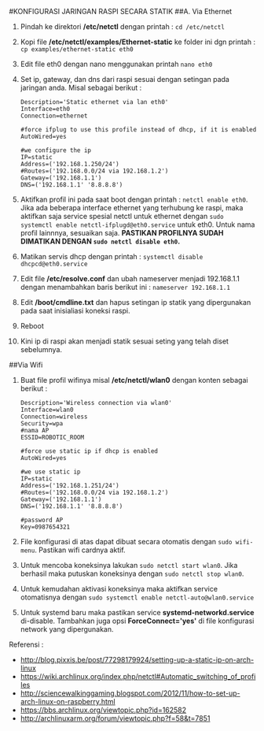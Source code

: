 #KONFIGURASI JARINGAN RASPI SECARA STATIK
##A. Via Ethernet
1.	Pindah ke direktori **/etc/netctl** dengan printah : `cd /etc/netctl`
2.	Kopi file **/etc/netctl/examples/Ethernet-static** ke folder ini dgn printah : 
    `cp examples/ethernet-static eth0`
3.	Edit file eth0 dengan nano menggunakan printah `nano eth0`
4.	Set ip, gateway, dan dns dari raspi sesuai dengan setingan pada jaringan anda. Misal sebagai berikut :
	```
    Description='Static ethernet via lan eth0'
	Interface=eth0
	Connection=ethernet

	#force ifplug to use this profile instead of dhcp, if it is enabled
	AutoWired=yes

	#we configure the ip
	IP=static
	Address=('192.168.1.250/24')
	#Routes=('192.168.0.0/24 via 192.168.1.2')
	Gateway=('192.168.1.1')
	DNS=('192.168.1.1' '8.8.8.8')
	```

5.	Aktifkan profil ini pada saat boot dengan printah : `netctl enable eth0`. Jika ada beberapa interface ethernet yang terhubung ke raspi, maka aktifkan saja service spesial netctl untuk ethernet dengan `sudo systemctl enable netctl-ifplugd@eth0.service` untuk eth0. Untuk nama profil lainnnya, sesuaikan saja. **PASTIKAN PROFILNYA SUDAH DIMATIKAN DENGAN `sudo netctl disable eth0`.**
6.	Matikan servis dhcp dengan printah : `systemctl disable dhcpcd@eth0.service`
7.	Edit file **/etc/resolve.conf** dan ubah nameserver menjadi 192.168.1.1 dengan menambahkan baris berikut ini : `nameserver 192.168.1.1`
8.	Edit **/boot/cmdline.txt** dan hapus setingan ip statik yang dipergunakan pada saat inisialiasi koneksi raspi.
9.	Reboot
10.	Kini ip di raspi akan menjadi statik sesuai seting yang telah diset sebelumnya.

##Via Wifi
1. Buat file profil wifinya misal **/etc/netctl/wlan0** dengan konten sebagai berikut :
	```
	Description='Wireless connection via wlan0'
	Interface=wlan0
	Connection=wireless
	Security=wpa
	#nama AP
	ESSID=ROBOTIC_ROOM
	
	#force use static ip if dhcp is enabled
	AutoWired=yes
	
	#we use static ip
	IP=static
	Address=('192.168.1.251/24')
	#Routes=('192.168.0.0/24 via 192.168.1.2')
	Gateway=('192.168.1.1')
	DNS=('192.168.1.1' '8.8.8.8')
	
	#password AP
	Key=0987654321
	```

2. File konfigurasi di atas dapat dibuat secara otomatis dengan `sudo wifi-menu`. Pastikan wifi cardnya aktif.
3. Untuk mencoba koneksinya lakukan `sudo netctl start wlan0`. Jika berhasil maka putuskan koneksinya dengan `sudo netctl stop wlan0`.
3. Untuk kemudahan aktivasi koneksinya maka aktifkan service otomatisnya dengan `sudo systemctl enable netctl-auto@wlan0.service`
4. Untuk systemd baru maka pastikan service **systemd-networkd.service** di-disable. Tambahkan juga opsi **ForceConnect='yes'** di file konfigurasi network yang dipergunakan.

Referensi :
 - http://blog.pixxis.be/post/77298179924/setting-up-a-static-ip-on-arch-linux
 - https://wiki.archlinux.org/index.php/netctl#Automatic_switching_of_profiles
 - http://sciencewalkinggaming.blogspot.com/2012/11/how-to-set-up-arch-linux-on-raspberry.html
 - https://bbs.archlinux.org/viewtopic.php?id=162582
 - http://archlinuxarm.org/forum/viewtopic.php?f=58&t=7851
